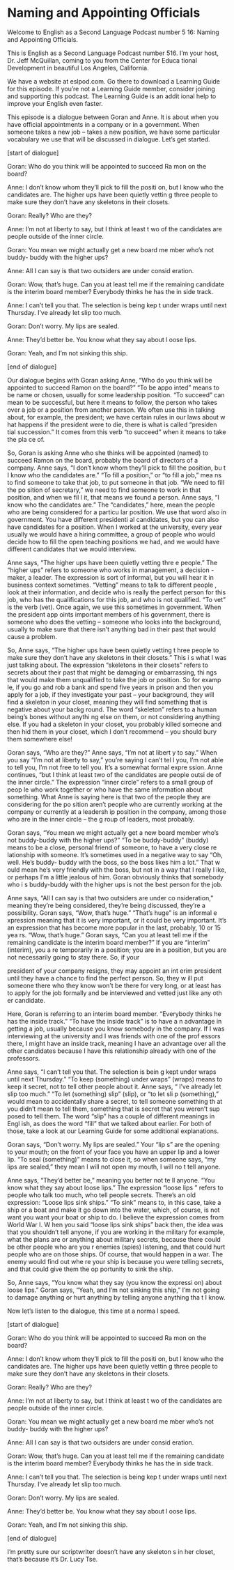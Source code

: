 # Naming and Appointing Officials

Welcome to English as a Second Language Podcast number 5 16: Naming and Appointing Officials.

This is English as a Second Language Podcast number 516.  I’m your host, Dr. Jeff McQuillan, coming to you from the Center for Educa tional Development in beautiful Los Angeles, California.

We have a website at eslpod.com.  Go there to download a Learning Guide for this episode.  If you’re not a Learning Guide member, consider joining and supporting this podcast.  The Learning Guide is an addit ional help to improve your English even faster.

This episode is a dialogue between Goran and Anne.  It  is about when you have official appointments in a company or in a government.  When someone takes a new job – takes a new position, we have some particular vocabulary we use that will be discussed in dialogue.  Let’s get started.

[start of dialogue]

Goran:  Who do you think will be appointed to succeed Ra mon on the board?

Anne:  I don’t know whom they’ll pick to fill the positi on, but I know who the candidates are.  The higher ups have been quietly vettin g three people to make sure they don’t have any skeletons in their closets.

Goran:  Really?  Who are they?

Anne:  I’m not at liberty to say, but I think at least t wo of the candidates are people outside of the inner circle.

Goran:  You mean we might actually get a new board me mber who’s not buddy- buddy with the higher ups?

Anne:  All I can say is that two outsiders are under consid eration.

Goran:  Wow, that’s huge.  Can you at least tell me if  the remaining candidate is the interim board member?  Everybody thinks he has the in side track.

Anne:  I can’t tell you that.  The selection is being kep t under wraps until next Thursday.  I’ve already let slip too much.

 Goran:  Don’t worry.  My lips are sealed.

Anne:  They’d better be.  You know what they say about l oose lips.

Goran:  Yeah, and I’m not sinking this ship.

[end of dialogue]

Our dialogue begins with Goran asking Anne, “Who do you  think will be appointed to succeed Ramon on the board?”  “To be appo inted” means to be name or chosen, usually for some leadership position.  “To  succeed” can mean to be successful, but here it means to follow, the person  who takes over a job or a position from another person.  We often use this in talking about, for example, the president; we have certain rules in our laws about w hat happens if the president were to die, there is what is called “presiden tial succession.”  It comes from this verb “to succeed” when it means to take the pla ce of.

So, Goran is asking Anne who she thinks will be appointed  (named) to succeed Ramon on the board, probably the board of directors of  a company.  Anne says, “I don’t know whom they’ll pick to fill the position, bu t I know who the candidates are.”  “To fill a position,” or “to fill a job,” mea ns to find someone to take that job, to put someone in that job.  “We need to fill the po sition of secretary,” we need to find someone to work in that position, and when we fil l it, that means we found a person.  Anne says, “I know who the candidates are.”  The “candidates,” here, mean the people who are being considered for a particu lar position.  We use that word also in government.  You have different presidenti al candidates, but you can also have candidates for a position.  When I worked at  the university, every year usually we would have a hiring committee, a group of people who would decide how to fill the open teaching positions we had, and we would have different candidates that we would interview.

Anne says, “The higher ups have been quietly vetting thre e people.”  The “higher ups” refers to someone who works in management, a decision -maker, a leader. The expression is sort of informal, but you will hear it  in business context sometimes.  “Vetting” means to talk to different people , look at their information, and decide who is really the perfect person for this job,  who has the qualifications for this job, and who is not qualified.  “To vet” is the verb (vet).  Once again, we use this sometimes in government.  When the president app oints important members of his government, there is someone who does the vetting – someone who looks into the background, usually to make sure that there isn’t anything bad in their past that would cause a problem.

 So, Anne says, “The higher ups have been quietly vetting t hree people to make sure they don’t have any skeletons in their closets.”  This i s what I was just talking about.  The expression “skeletons in their closets” refers to secrets about their past that might be damaging or embarrassing, thi ngs that would make them unqualified to take the job or position.  So for examp le, if you go and rob a bank and spend five years in prison and then you apply for a job, if they investigate your past – your background, they will find a skeleton in your closet, meaning they will find something that is negative about your backg round.  The word “skeleton” refers to a human being’s bones without anythi ng else on them, or not considering anything else.  If you had a skeleton in your closet, you probably killed someone and then hid them in your closet, which I  don’t recommend – you should bury them somewhere else!

Goran says, “Who are they?”  Anne says, “I’m not at libert y to say.”  When you say “I’m not at liberty to say,” you’re saying I can’t tel l you, I’m not able to tell you, I’m not free to tell you.  It’s a somewhat formal expre ssion.  Anne continues, “but I think at least two of the candidates are people outsi de of the inner circle.”  The expression “inner circle” refers to a small group of peop le who work together or who have the same information about something.  What Anne is saying here is that two of the people they are considering for the po sition aren’t people who are currently working at the company or currently at a leadersh ip position in the company, among those who are in the inner circle – the g roup of leaders, most probably.

Goran says, “You mean we might actually get a new board member who’s not buddy-buddy with the higher ups?”  “To be buddy-buddy” (buddy) means to be a close, personal friend of someone, to have a very close re lationship with someone.  It’s sometimes used in a negative way to say “Oh,  well.  He’s buddy- buddy with the boss, so the boss likes him a lot.”  That w ould mean he’s very friendly with the boss, but not in a way that I really l ike, or perhaps I’m a little jealous of him.  Goran obviously thinks that somebody who i s buddy-buddy with the higher ups is not the best person for the job.

Anne says, “All I can say is that two outsiders are under co nsideration,” meaning they’re being considered, they’re being discussed, they’re a possibility.  Goran says, “Wow, that’s huge.”  “That’s huge” is an informal e xpression meaning that it is very important, or it could be very important.  It’s an  expression that has become more popular in the last, probably, 10 or 15 yea rs.  “Wow, that’s huge.” Goran says, “Can you at least tell me if the remaining candidate is the interim board member?”  If you are “interim” (interim), you a re temporarily in a position; you are in a position, but you are not necessarily going to stay there.  So, if your

 president of your company resigns, they may appoint an int erim president until they have a chance to find the perfect person.  So, they w ill put someone there who they know won’t be there for very long, or at least has to apply for the job formally and be interviewed and vetted just like any oth er candidate.

Here, Goran is referring to an interim board member.   “Everybody thinks he has the inside track.”  “To have the inside track” is to have a n advantage in getting a job, usually because you know somebody in the company.  If I  was interviewing at the university and I was friends with one of the prof essors there, I might have an inside track, meaning I have an advantage over all the  other candidates because I have this relationship already with one of the  professors.

Anne says, “I can’t tell you that.  The selection is bein g kept under wraps until next Thursday.”  “To keep (something) under wraps” (wraps)  means to keep it secret, not to tell other people about it.  Anne says, “ I’ve already let slip too much.”  “To let (something) slip” (slip), or “to let sli p (something),” would mean to accidentally share a secret, to tell someone something th at you didn’t mean to tell them, something that is secret that you weren’t sup posed to tell them.  The word “slip” has a couple of different meanings in Engl ish, as does the word “fill” that we talked about earlier.  For both of those, take  a look at our Learning Guide for some additional explanations.

Goran says, “Don’t worry.  My lips are sealed.”  Your “lip s” are the opening to your mouth; on the front of your face you have an upper lip and a lower lip.  “To seal (something)” means to close it, so when someone says, “my lips are sealed,” they mean I will not open my mouth, I will no t tell anyone.

Anne says, “They’d better be,” meaning you better not te ll anyone.  “You know what they say about loose lips.”  The expression “loose lips ” refers to people who talk too much, who tell people secrets.  There’s an old  expression: “Loose lips sink ships.”  “To sink” means to, in this case, take a ship or  a boat and make it go down into the water, which, of course, is not want you want your boat or ship to do.  I believe the expression comes from World War I.  W hen you said “loose lips sink ships” back then, the idea was that you shouldn’t tell  anyone, if you are working in the military for example, what the plans are or anything about military secrets, because there could be other people who are you r enemies (spies) listening, and that could hurt people who are on those  ships.  Of course, that would happen in a war.  The enemy would find out whe re your ship is because you were telling secrets, and that could give them the op portunity to sink the ship.

 So, Anne says, “You know what they say (you know the expressi on) about loose lips.”  Goran says, “Yeah, and I’m not sinking this ship,” I’m not going to damage anything or hurt anything by telling anyone anything tha t I know.

Now let’s listen to the dialogue, this time at a norma l speed.

[start of dialogue]

Goran:  Who do you think will be appointed to succeed Ra mon on the board?

Anne:  I don’t know whom they’ll pick to fill the positi on, but I know who the candidates are.  The higher ups have been quietly vettin g three people to make sure they don’t have any skeletons in their closets.

Goran:  Really?  Who are they?

Anne:  I’m not at liberty to say, but I think at least t wo of the candidates are people outside of the inner circle.

Goran:  You mean we might actually get a new board me mber who’s not buddy- buddy with the higher ups?

Anne:  All I can say is that two outsiders are under consid eration.

Goran:  Wow, that’s huge.  Can you at least tell me if  the remaining candidate is the interim board member?  Everybody thinks he has the in side track.

Anne:  I can’t tell you that.  The selection is being kep t under wraps until next Thursday.  I’ve already let slip too much.

Goran:  Don’t worry.  My lips are sealed.

Anne:  They’d better be.  You know what they say about l oose lips.

Goran:  Yeah, and I’m not sinking this ship.

[end of dialogue]

I’m pretty sure our scriptwriter doesn’t have any skeleton s in her closet, that’s because it’s Dr. Lucy Tse.





